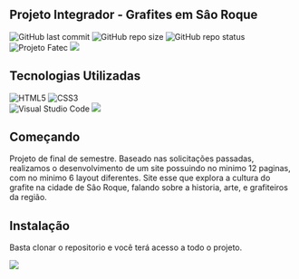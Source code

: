 ## Projeto Integrador - Grafites em Sâo Roque
![GitHub last commit](https://img.shields.io/github/last-commit/lucascgentile/projeto-integrador?style=for-the-badge)
![GitHub repo size](https://img.shields.io/github/repo-size/lucascgentile/projeto-integrador?style=for-the-badge)
![GitHub repo status](https://img.shields.io/badge/status-em%20desenvolvimento-yellow?style=for-the-badge)
![Projeto Fatec](https://img.shields.io/badge/projeto-fatec-critical?style=for-the-badge)
<a href="https://www.linkedin.com/in/lucascgentile/"><img src="https://img.shields.io/badge/%20linkedin-Lucas%20Gentile-blue?style=for-the-badge&logo=linkedin"></a>




## Tecnologias Utilizadas
![HTML5](https://img.shields.io/badge/HTML5-E34F26?style=for-the-badge&logo=html5&logoColor=white) 
![CSS3](https://img.shields.io/badge/CSS3-1572B6?style=for-the-badge&logo=css3&logoColor=white) <br>
![Visual Studio Code](https://img.shields.io/badge/Visual%20Studio%20Code-0078d7.svg?style=for-the-badge&logo=visual-studio-code&logoColor=white) 
<a href="https://www.figma.com/file/gl7rMHc11M5deYWqmYkJG1/Projeto-Integrador?type=design&node-id=0%3A1&t=oSdVufHbE6sIQsYE-1"><img src="https://img.shields.io/badge/figma-%23F24E1E.svg?style=for-the-badge&logo=figma&logoColor=white"></a>

  
## Começando
Projeto de final de semestre.
Baseado nas solicitações passadas, realizamos o desenvolvimento de um site possuindo no minimo 12 paginas, com no minimo 6 layout diferentes.
Site esse que explora a cultura do grafite na cidade de Sâo Roque, falando sobre a historia, arte, e grafiteiros da região.

## Instalação
Basta clonar o repositorio e você terá acesso a todo o projeto.

<a href="https://github.com/LucasCGentile/projeto-integrador/archive/refs/heads/main.zip"><img src="https://img.shields.io/badge/%20-clonar-yellowgreen?style=for-the-badge&logo=github"></a>





